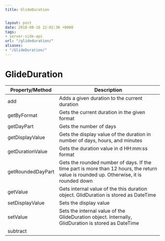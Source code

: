 ```yaml
---
title: GlideDuration


layout: post
date: 2018-08-16 22:02:36 +0000
tags:
- server-side-api
url: "/glideduration/"
aliases:
- "/GlideDuration/"
---
```

# GlideDuration
<!--more-->

| Property/Method   | Description                                                                                                                            |
| ----------------- | -------------------------------------------------------------------------------------------------------------------------------------- |
| add               | Adds a given duration to the current duration                                                                                          |
| getByFormat       | Gets the current duration in the given format                                                                                          |
| getDayPart        | Gets the number of days                                                                                                                |
| getDisplayValue   | Gets the display value of the duration in number of days, hours, and minutes                                                           |
| getDurationValue  | Gets the duration value in d HH:mm:ss format                                                                                           |
| getRoundedDayPart | Gets the rounded number of days. If the time part is more than 12 hours, the return value is rounded up. Otherwise, it is rounded down |
| getValue          | Gets internal value of the this duration object. GlidDuration is stored as DateTime                                                    |
| setDisplayValue   | Sets the display value                                                                                                                 |
| setValue          | Sets the internal value of the GlideDuration object. Internally, GlidDuration is stored as DateTime                                    |
| subtract          |                                                                                                                                        |